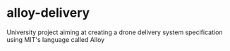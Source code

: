 # alloy-delivery
University project aiming at creating a drone delivery system specification using MIT's language called Alloy
